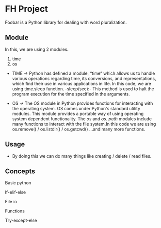 # FH Project  

Foobar is a Python library for dealing with word pluralization.

## Module

In this, we are using 2 modules.

1. time
2. os
* TIME ->  Python has defined a module, “time” which allows us to handle various operations regarding time, its conversions, and representations, which find their use in various applications in life.
 In this code, we are using time.sleep function. 
-sleep(sec):- This method is used to halt the program execution for the time specified in the arguments.

* OS -> The OS module in Python provides functions for interacting with the operating system. OS comes under Python's standard utility modules. This module provides a portable way of using operating system dependent functionality. The *os* and *os. path* modules include many functions to interact with the file system.In this code we are using os.remove() / os.listdir() / os.getcwd() ...and many more functions.


## Usage
- By doing this we can do many things like creating / delete / read files.
## Concepts

Basic python 

If-elif-else

File io

Functions

Try-except-else